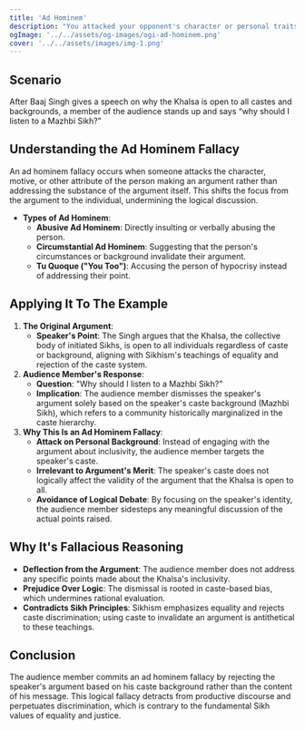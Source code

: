 ```yaml
---
title: 'Ad Hominem'
description: "You attacked your opponent's character or personal traits in an attempt to undermine their argument."
ogImage: '../../assets/og-images/ogi-ad-hominem.png'
cover: '../../assets/images/img-1.png'
---
```


## Scenario

After Baaj Singh gives a speech on why the Khalsa is open to all castes and backgrounds, a member of the audience stands up and says “why should I listen to a Mazhbi Sikh?”

## Understanding the Ad Hominem Fallacy

An ad hominem fallacy occurs when someone attacks the character, motive, or other attribute of the person making an argument rather than addressing the substance of the argument itself. This shifts the focus from the argument to the individual, undermining the logical discussion.

* **Types of Ad Hominem**:
    * **Abusive Ad Hominem**: Directly insulting or verbally abusing the person.
    * **Circumstantial Ad Hominem**: Suggesting that the person's circumstances or background invalidate their argument.
    * **Tu Quoque ("You Too")**: Accusing the person of hypocrisy instead of addressing their point.

## Applying It To The Example

1. **The Original Argument**:
    * **Speaker's Point**: The Singh argues that the Khalsa, the collective body of initiated Sikhs, is open to all individuals regardless of caste or background, aligning with Sikhism's teachings of equality and rejection of the caste system.
2. **Audience Member's Response**:
    * **Question**: "Why should I listen to a Mazhbi Sikh?"
    * **Implication**: The audience member dismisses the speaker's argument solely based on the speaker's caste background (Mazhbi Sikh), which refers to a community historically marginalized in the caste hierarchy.
3. **Why This Is an Ad Hominem Fallacy**:
    * **Attack on Personal Background**: Instead of engaging with the argument about inclusivity, the audience member targets the speaker's caste.
    * **Irrelevant to Argument's Merit**: The speaker's caste does not logically affect the validity of the argument that the Khalsa is open to all.
    * **Avoidance of Logical Debate**: By focusing on the speaker's identity, the audience member sidesteps any meaningful discussion of the actual points raised.

## Why It's Fallacious Reasoning

* **Deflection from the Argument**: The audience member does not address any specific points made about the Khalsa's inclusivity.
* **Prejudice Over Logic**: The dismissal is rooted in caste-based bias, which undermines rational evaluation.
* **Contradicts Sikh Principles**: Sikhism emphasizes equality and rejects caste discrimination; using caste to invalidate an argument is antithetical to these teachings.

## Conclusion

The audience member commits an ad hominem fallacy by rejecting the speaker's argument based on his caste background rather than the content of his message. This logical fallacy detracts from productive discourse and perpetuates discrimination, which is contrary to the fundamental Sikh values of equality and justice.

